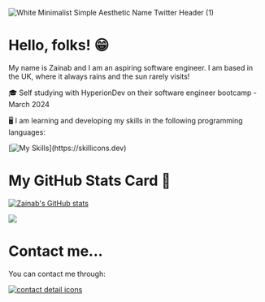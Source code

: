 
![White Minimalist Simple Aesthetic Name Twitter Header (1)](https://github.com/zainab2496/zainab2496/assets/156958180/660bc714-b5fb-464c-a542-9b7c56a0f5c4)

# Hello, folks! 😁

My name is Zainab and I am an aspiring software engineer. 
I am based in the UK, where it always rains and the sun rarely visits!

🎓 Self studying with HyperionDev on their software engineer bootcamp - March 2024

🖥️ I am learning and developing my skills in the following programming languages:

[![My Skills](https://skillicons.dev/icons?i=js,html,css,discord,github,nodejs,py,react,sqlite,vscode,)](https://skillicons.dev)

# My GitHub Stats Card 📝

[![Zainab's GitHub stats](https://github-readme-stats.vercel.app/api?username=zainab2496)](https://github.com/zainab2496/github-readme-stats)

<img src="https://github-readme-stats.vercel.app/api/top-langs/?username=zainab2496"/>

# Contact me...

You can contact me through:

[![contact detail icons](https://skillicons.dev/icons?i=linkedin)](https://www.linkedin.com/feed/)

